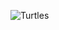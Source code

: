 ![Turtles](http://imageserver.moviepilot.com/watch-teenage-mutant-ninja-turtles-season-2-episode-16-online-the-lonely-mutation-of-baxter-stockman-threatens-to-mutate-april-is-the-new-n.png?width=768&height=575)
